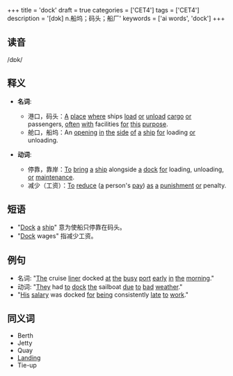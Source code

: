 +++
title = 'dock'
draft = true
categories = ['CET4']
tags = ['CET4']
description = '[dɔk] n.船坞；码头；船厂'
keywords = ['ai words', 'dock']
+++

## 读音
/dɒk/

## 释义
- **名词**:
  - 港口，码头：[A](/post/a/) [place](/post/place/) [where](/post/where/) ships [load](/post/load/) [or](/post/or/) [unload](/post/unload/) [cargo](/post/cargo/) [or](/post/or/) passengers, [often](/post/often/) [with](/post/with/) facilities [for](/post/for/) [this](/post/this/) [purpose](/post/purpose/).
  - 舱口，船坞：An [opening](/post/opening/) [in](/post/in/) [the](/post/the/) [side](/post/side/) [of](/post/of/) [a](/post/a/) [ship](/post/ship/) [for](/post/for/) loading [or](/post/or/) unloading.

- **动词**:
  - 停靠，靠岸：[To](/post/to/) [bring](/post/bring/) [a](/post/a/) [ship](/post/ship/) alongside [a](/post/a/) [dock](/post/dock/) [for](/post/for/) loading, unloading, [or](/post/or/) [maintenance](/post/maintenance/).
  - 减少（工资）：[To](/post/to/) [reduce](/post/reduce/) ([a](/post/a/) person's [pay](/post/pay/)) [as](/post/as/) [a](/post/a/) [punishment](/post/punishment/) [or](/post/or/) penalty.

## 短语
- "[Dock](/post/dock/) [a](/post/a/) [ship](/post/ship/)" 意为使船只停靠在码头。
- "[Dock](/post/dock/) wages" 指减少工资。

## 例句
- 名词: "[The](/post/the/) cruise [liner](/post/liner/) docked [at](/post/at/) [the](/post/the/) [busy](/post/busy/) [port](/post/port/) [early](/post/early/) [in](/post/in/) [the](/post/the/) [morning](/post/morning/)."
- 动词: "[They](/post/they/) had [to](/post/to/) [dock](/post/dock/) [the](/post/the/) sailboat [due](/post/due/) [to](/post/to/) [bad](/post/bad/) [weather](/post/weather/)."
- "[His](/post/his/) [salary](/post/salary/) was docked [for](/post/for/) [being](/post/being/) consistently [late](/post/late/) [to](/post/to/) [work](/post/work/)."

## 同义词
- Berth
- Jetty
- Quay
- [Landing](/post/landing/)
- Tie-up
